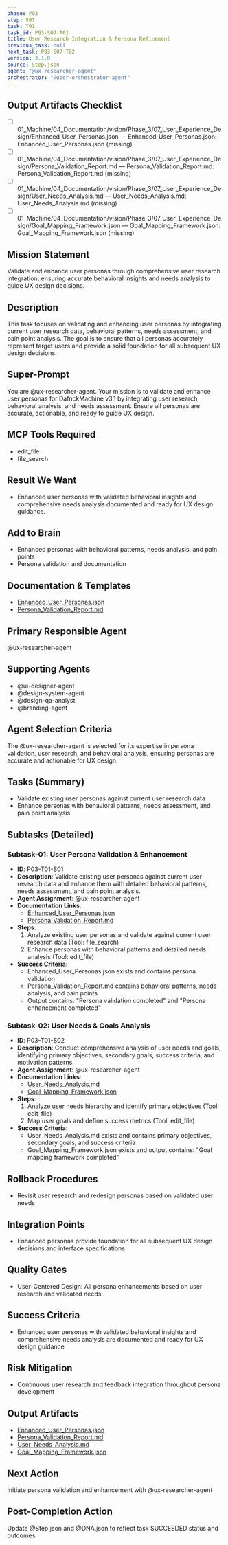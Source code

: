 ```yaml
---
phase: P03
step: S07
task: T01
task_id: P03-S07-T01
title: User Research Integration & Persona Refinement
previous_task: null
next_task: P03-S07-T02
version: 3.1.0
source: Step.json
agent: "@ux-researcher-agent"
orchestrator: "@uber-orchestrator-agent"
---
```

## Output Artifacts Checklist
- [ ] 01_Machine/04_Documentation/vision/Phase_3/07_User_Experience_Design/Enhanced_User_Personas.json — Enhanced_User_Personas.json: Enhanced_User_Personas.json (missing)
- [ ] 01_Machine/04_Documentation/vision/Phase_3/07_User_Experience_Design/Persona_Validation_Report.md — Persona_Validation_Report.md: Persona_Validation_Report.md (missing)
- [ ] 01_Machine/04_Documentation/vision/Phase_3/07_User_Experience_Design/User_Needs_Analysis.md — User_Needs_Analysis.md: User_Needs_Analysis.md (missing)
- [ ] 01_Machine/04_Documentation/vision/Phase_3/07_User_Experience_Design/Goal_Mapping_Framework.json — Goal_Mapping_Framework.json: Goal_Mapping_Framework.json (missing)

## Mission Statement
Validate and enhance user personas through comprehensive user research integration, ensuring accurate behavioral insights and needs analysis to guide UX design decisions.

## Description
This task focuses on validating and enhancing user personas by integrating current user research data, behavioral patterns, needs assessment, and pain point analysis. The goal is to ensure that all personas accurately represent target users and provide a solid foundation for all subsequent UX design decisions.

## Super-Prompt
You are @ux-researcher-agent. Your mission is to validate and enhance user personas for DafnckMachine v3.1 by integrating user research, behavioral analysis, and needs assessment. Ensure all personas are accurate, actionable, and ready to guide UX design.

## MCP Tools Required
- edit_file
- file_search

## Result We Want
- Enhanced user personas with validated behavioral insights and comprehensive needs analysis documented and ready for UX design guidance.

## Add to Brain
- Enhanced personas with behavioral patterns, needs analysis, and pain points
- Persona validation and documentation

## Documentation & Templates
- [Enhanced_User_Personas.json](mdc:01_Machine/04_Documentation/vision/Phase_3/07_User_Experience_Design/Enhanced_User_Personas.json)
- [Persona_Validation_Report.md](mdc:01_Machine/04_Documentation/vision/Phase_3/07_User_Experience_Design/Persona_Validation_Report.md)

## Primary Responsible Agent
@ux-researcher-agent

## Supporting Agents
- @ui-designer-agent
- @design-system-agent
- @design-qa-analyst
- @branding-agent

## Agent Selection Criteria
The @ux-researcher-agent is selected for its expertise in persona validation, user research, and behavioral analysis, ensuring personas are accurate and actionable for UX design.

## Tasks (Summary)
- Validate existing user personas against current user research data
- Enhance personas with behavioral patterns, needs assessment, and pain point analysis

## Subtasks (Detailed)
### Subtask-01: User Persona Validation & Enhancement
- **ID**: P03-T01-S01
- **Description**: Validate existing user personas against current user research data and enhance them with detailed behavioral patterns, needs assessment, and pain point analysis.
- **Agent Assignment**: @ux-researcher-agent
- **Documentation Links**:
  - [Enhanced_User_Personas.json](mdc:01_Machine/04_Documentation/vision/Phase_3/07_User_Experience_Design/Enhanced_User_Personas.json)
  - [Persona_Validation_Report.md](mdc:01_Machine/04_Documentation/vision/Phase_3/07_User_Experience_Design/Persona_Validation_Report.md)
- **Steps**:
    1. Analyze existing user personas and validate against current user research data (Tool: file_search)
    2. Enhance personas with behavioral patterns and detailed needs analysis (Tool: edit_file)
- **Success Criteria**:
    - Enhanced_User_Personas.json exists and contains persona validation
    - Persona_Validation_Report.md contains behavioral patterns, needs analysis, and pain points
    - Output contains: "Persona validation completed" and "Persona enhancement completed"

### Subtask-02: User Needs & Goals Analysis
- **ID**: P03-T01-S02
- **Description**: Conduct comprehensive analysis of user needs and goals, identifying primary objectives, secondary goals, success criteria, and motivation patterns.
- **Agent Assignment**: @ux-researcher-agent
- **Documentation Links**:
  - [User_Needs_Analysis.md](mdc:01_Machine/04_Documentation/vision/Phase_3/07_User_Experience_Design/User_Needs_Analysis.md)
  - [Goal_Mapping_Framework.json](mdc:01_Machine/04_Documentation/vision/Phase_3/07_User_Experience_Design/Goal_Mapping_Framework.json)
- **Steps**:
    1. Analyze user needs hierarchy and identify primary objectives (Tool: edit_file)
    2. Map user goals and define success metrics (Tool: edit_file)
- **Success Criteria**:
    - User_Needs_Analysis.md exists and contains primary objectives, secondary goals, and success criteria
    - Goal_Mapping_Framework.json exists and output contains: "Goal mapping framework completed"

## Rollback Procedures
- Revisit user research and redesign personas based on validated user needs

## Integration Points
- Enhanced personas provide foundation for all subsequent UX design decisions and interface specifications

## Quality Gates
- User-Centered Design: All persona enhancements based on user research and validated needs

## Success Criteria
- Enhanced user personas with validated behavioral insights and comprehensive needs analysis are documented and ready for UX design guidance

## Risk Mitigation
- Continuous user research and feedback integration throughout persona development

## Output Artifacts
- [Enhanced_User_Personas.json](mdc:01_Machine/04_Documentation/vision/Phase_3/07_User_Experience_Design/Enhanced_User_Personas.json)
- [Persona_Validation_Report.md](mdc:01_Machine/04_Documentation/vision/Phase_3/07_User_Experience_Design/Persona_Validation_Report.md)
- [User_Needs_Analysis.md](mdc:01_Machine/04_Documentation/vision/Phase_3/07_User_Experience_Design/User_Needs_Analysis.md)
- [Goal_Mapping_Framework.json](mdc:01_Machine/04_Documentation/vision/Phase_3/07_User_Experience_Design/Goal_Mapping_Framework.json)

## Next Action
Initiate persona validation and enhancement with @ux-researcher-agent

## Post-Completion Action
Update @Step.json and @DNA.json to reflect task SUCCEEDED status and outcomes 
